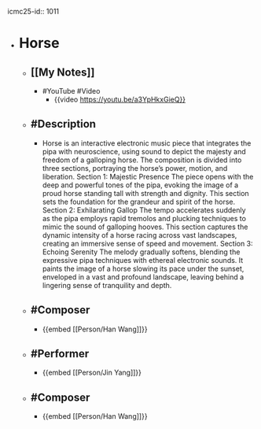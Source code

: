 icmc25-id:: 1011

- # Horse
	- ## [[My Notes]]
		- #YouTube #Video
			- {{video https://youtu.be/a3YpHkxGieQ}}
	- ## #Description
		- Horse is an interactive electronic music piece that integrates the pipa with neuroscience, using sound to depict the majesty and freedom of a galloping horse. The composition is divided into three sections, portraying the horse’s power, motion, and liberation.
		  Section 1: Majestic Presence The piece opens with the deep and powerful tones of the pipa, evoking the image of a proud horse standing tall with strength and dignity. This section sets the foundation for the grandeur and spirit of the horse.
		  Section 2: Exhilarating Gallop The tempo accelerates suddenly as the pipa employs rapid tremolos and plucking techniques to mimic the sound of galloping hooves. This section captures the dynamic intensity of a horse racing across vast landscapes, creating an immersive sense of speed and movement.
		  Section 3: Echoing Serenity The melody gradually softens, blending the expressive pipa techniques with ethereal electronic sounds. It paints the image of a horse slowing its pace under the sunset, enveloped in a vast and profound landscape, leaving behind a lingering sense of tranquility and depth.
	- ## #Composer
		- {{embed [[Person/Han Wang]]}}
	- ## #Performer
		- {{embed [[Person/Jin Yang]]}}
	- ## #Composer
		- {{embed [[Person/Han Wang]]}}